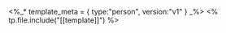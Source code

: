 <%_* 
	template_meta = {
		type:"person", 
		version:"v1" 
	}
_%>
<% tp.file.include("[[template]]") %>